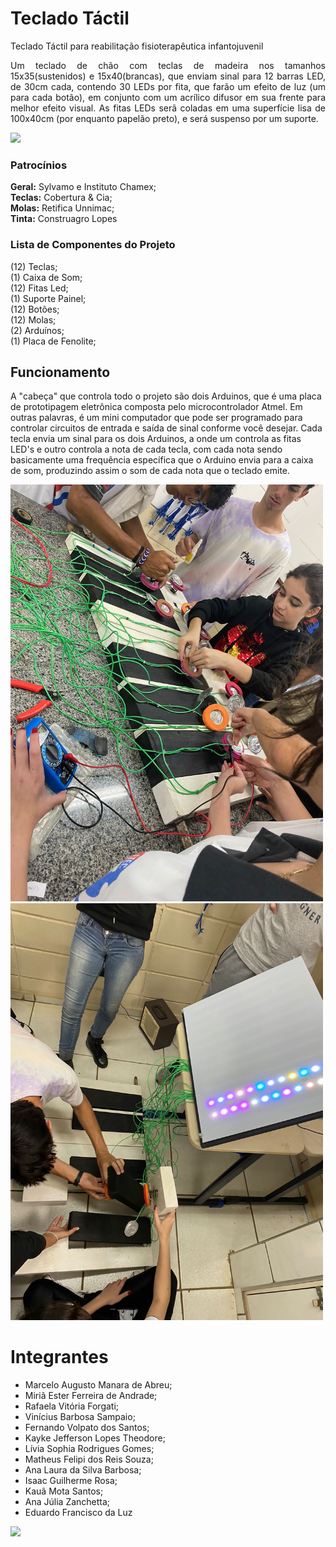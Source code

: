 # Teclado Táctil
Teclado Táctil para reabilitação fisioterapêutica infantojuvenil <br />

<p align="justify">
 Um teclado de chão com teclas de madeira nos tamanhos 15x35(sustenidos) e 15x40(brancas), que enviam sinal para 12 barras LED, de 30cm cada, contendo 30 LEDs por fita, que farão um efeito de luz (um para cada botão), em conjunto com um acrílico difusor em sua frente para melhor efeito visual. 
 As fitas LEDs serã coladas em uma superfície lisa de 100x40cm (por enquanto papelão preto), e será suspenso por um suporte. 
</p>

<img src="https://github.com/Kauamota/Teclado-tatil/blob/master/img/teclado-img.png" />


### Patrocínios 

<b>Geral:</b> Sylvamo e Instituto Chamex; <br />
<b>Teclas:</b> Cobertura & Cia; <br />
<b>Molas:</b> Retifica Unnimac; <br />
<b>Tinta:</b> Construagro Lopes

 ### Lista de Componentes do Projeto

(12) Teclas; <br />
(1) Caixa de Som;<br />
(12) Fitas Led;<br />
(1) Suporte Painel;<br />
(12) Botões;<br />
(12) Molas;<br />
(2) Arduínos;<br />
(1) Placa de Fenolite;<br />

## Funcionamento
A "cabeça" que controla todo o projeto são dois Arduinos, que é uma placa de prototipagem eletrônica composta pelo microcontrolador Atmel. Em outras palavras, é um mini computador que pode ser programado para controlar circuitos de entrada e saída de sinal conforme você desejar. Cada tecla envia um sinal para os dois Arduinos, a onde um controla as fitas LED's e outro controla a nota de cada tecla, com cada nota sendo basicamente uma frequência específica que o Arduino envia para a caixa de som, produzindo assim o som de cada nota que o teclado emite.<br />
 
 <p float="left">
  <img width="500" src="https://github.com/Kauamota/Teclado-Tactil/blob/master/img/montagem1.jpeg" />
  <img width="500" src="https://github.com/Kauamota/Teclado-Tactil/blob/master/img/montagem2.jpeg" />
 </p>
 
 # Integrantes
 
 - Marcelo Augusto Manara de Abreu;
 - Miriã Ester Ferreira de Andrade;
 - Rafaela Vitória Forgati;
 - Vinícius Barbosa Sampaio;
 - Fernando Volpato dos Santos;
 - Kayke Jefferson Lopes Theodore;
 - Lívia Sophia Rodrigues Gomes;
 - Matheus Felipi dos Reis Souza;
 - Ana Laura da Silva Barbosa;
 - Isaac Guilherme Rosa;
 - Kauã Mota Santos;
 - Ana Júlia Zanchetta;
 - Eduardo Francisco da Luz
 
 <a href="https://www.instagram.com/teclado.tactil/" target="_blank">
 <img src="https://img.shields.io/badge/Instagram-E4405F?style=for-the-badge&logo=instagram&logoColor=white" />
</a>
 
